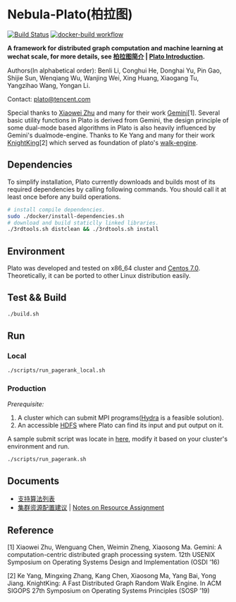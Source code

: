 # Nebula-Plato(柏拉图)

[![Build Status](https://travis-ci.org/Tencent/plato.svg?branch=master)](https://travis-ci.org/Tencent/plato) [![docker-build workflow](https://github.com/Tencent/plato/workflows/docker-build/badge.svg)](https://github.com/Tencent/plato/actions?workflow=docker-build) 

**A framework for distributed graph computation and machine learning at wechat scale, for more details, see [柏拉图简介](doc/introduction.md) | [Plato Introduction](doc/introduction_en.md).**

Authors(In alphabetical order):  Benli Li, Conghui He, Donghai Yu, Pin Gao, Shijie Sun, Wenqiang Wu, Wanjing Wei, Xing Huang, Xiaogang Tu, Yangzihao Wang, Yongan Li.

Contact: plato@tencent.com

Special thanks to [Xiaowei Zhu](https://coolerzxw.github.io/) and many for their work [Gemini](https://coolerzxw.github.io/data/publications/gemini_osdi16.pdf)[1]. Several basic utility functions in Plato is derived from Gemini, the design principle of some dual-mode based algorithms in Plato is also heavily influenced by Gemini's dualmode-engine. Thanks to Ke Yang and many for their work [KnightKing](http://madsys.cs.tsinghua.edu.cn/publications/SOSP19-yang.pdf)[2] which served as foundation of plato's [walk-engine](plato/engine/walk.hpp).

## Dependencies

To simplify installation, Plato currently downloads and builds most of its required dependencies by calling following commands. You should call it at least once before any build operations.

```bash
# install compile dependencies.
sudo ./docker/install-dependencies.sh
# download and build staticlly linked libraries.
./3rdtools.sh distclean && ./3rdtools.sh install
```

## Environment
Plato was developed and tested on x86_64 cluster and [Centos 7.0](https://www.centos.org/). Theoretically, it can be ported to other Linux distribution easily.

## Test && Build

```bash
./build.sh
```

## Run

### Local

```bash
./scripts/run_pagerank_local.sh
```

### Production

*Prerequisite:*

1. A cluster which can submit MPI programs([Hydra](https://wiki.mpich.org/mpich/index.php/Using_the_Hydra_Process_Manager) is a feasible solution).
2. An accessible [HDFS](https://hadoop.apache.org/) where Plato can find its input and put output on it.

A sample submit script was locate in [here](./scripts/run_pagerank.sh), modify it based on your cluster's environment and run.


```bash
./scripts/run_pagerank.sh
```

## Documents

* [支持算法列表](./doc/ALGOs.md)
* [集群资源配置建议](./doc/Resources.md) | [Notes on Resource Assignment](./doc/Resources_en.md)

## Reference

[1] Xiaowei Zhu, Wenguang Chen, Weimin Zheng, Xiaosong Ma. Gemini: A computation-centric distributed graph processing system. 12th USENIX Symposium on Operating Systems Design and Implementation (OSDI ’16)

[2] Ke Yang, Mingxing Zhang, Kang Chen, Xiaosong Ma, Yang Bai, Yong Jiang. KnightKing: A Fast Distributed Graph Random Walk Engine. In ACM SIGOPS 27th Symposium on Operating Systems Principles (SOSP ’19)
